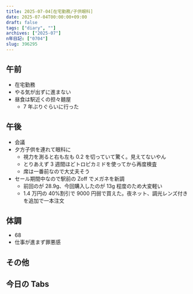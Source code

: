 ```yaml
---
title: 2025-07-04[在宅勤務/子供眼科]
date: 2025-07-04T00:00:00+09:00
draft: false
tags: ["diary", ""]
archives: ["2025-07"]
n年日記: ["0704"]
slug: 396295
---
```


## 午前

- 在宅勤務
- やる気が出ずに進まない
- 昼食は駅近くの担々麺屋
  - 7 年ぶりぐらいに行った

## 午後

- 会議
- 夕方子供を連れて眼科に
  - 視力を測ると右も左も 0.2 を切っていて驚く。見えてないやん
  - とりあえず 3 週間ほどトロピカミドを使ってから再度検査
  - 席は一番前なので大丈夫そう
- セール期間中なので駅前の Zoff でメガネを新調
  - 前回のが 28.9g、今回購入したのが 13g 程度のため大変軽い
  - 1.4 万円の 40%割引で 9000 円弱で買えた。夜ネット、調光レンズ付きを追加で一本注文

## 体調

- 68
- 仕事が進まず罪悪感

## その他

## 今日の Tabs
